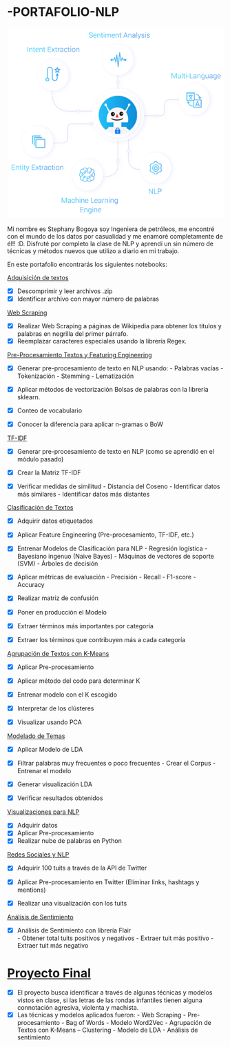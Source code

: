 # -PORTAFOLIO-NLP

![NLP](NLP.png)

Mi nombre es Stephany Bogoya soy Ingeniera de petróleos, me encontré con el mundo de los datos por casualidad y me enamoré completamente de él!! :D.
Disfruté  por completo la clase de NLP y aprendí un sin número de técnicas y métodos nuevos que utilizo a diario en mi trabajo. 

En este portafolio encontrarás los siguientes notebooks:


[Adquisición de textos](https://github.com/StephanyBogoya/-PORTAFOLIO-NLP/blob/main/Soluci%C3%B3n%20Taller%202.ipynb)
- [x] Descomprimir y leer archivos .zip
- [x] Identificar archivo con mayor número de palabras

[Web Scraping](https://github.com/StephanyBogoya/-PORTAFOLIO-NLP/blob/main/Soluci%C3%B3n%20Taller%203%20.ipynb)
- [x] Realizar Web Scraping a páginas de Wikipedia para obtener los títulos y palabras en negrilla del primer párrafo.
- [x] Reemplazar caracteres especiales usando la librería Regex.

[Pre-Procesamiento Textos y Featuring Engineering](https://github.com/StephanyBogoya/-PORTAFOLIO-NLP/blob/main/Pre-Procesamiento%20de%20textos%20y%20y%20Featuring%20Engineering.ipynb)
- [x] Generar pre-procesamiento de texto en NLP usando:
       - Palabras vacías
       - Tokenización
       - Stemming 
       - Lematización
     
- [x] Aplicar métodos de vectorización Bolsas de palabras con la librería sklearn.
- [x] Conteo de vocabulario
- [x] Conocer la diferencia para aplicar n-gramas o BoW

[TF-IDF](https://github.com/StephanyBogoya/-PORTAFOLIO-NLP/blob/main/TF-IDF.ipynb)

- [x] Generar pre-procesamiento de texto en NLP (como se aprendió en el módulo pasado)
- [x] Crear la Matriz TF-IDF
- [x] Verificar medidas de similitud
       - Distancia del Coseno
       - Identificar datos más similares
       - Identificar datos más distantes


[Clasificación de Textos](https://github.com/StephanyBogoya/-PORTAFOLIO-NLP/blob/main/Soluci%C3%B3n%20taller%207.ipynb)
- [x] Adquirir datos etiquetados
- [x] Aplicar Feature Engineering (Pre-procesamiento, TF-IDF, etc.)
- [x] Entrenar Modelos de Clasificación para NLP 
       - Regresión logística
       - Bayesiano ingenuo (Naive Bayes)
       - Máquinas de vectores de soporte (SVM)
       - Árboles de decisión
- [x] Aplicar métricas de evaluación 
       - Precisión
       - Recall
       - F1-score
       - Accuracy 
- [x] Realizar matriz de confusión
- [x] Poner en producción el Modelo
- [x] Extraer términos más importantes por categoría
- [x] Extraer los términos que contribuyen más a cada categoría


[Agrupación de Textos con K-Means](https://github.com/StephanyBogoya/-PORTAFOLIO-NLP/blob/main/Soluci%C3%B3n%20taller8.ipynb)

- [x] Aplicar Pre-procesamiento
- [x] Aplicar método del codo para determinar K
- [x] Entrenar modelo con el K escogido
- [x] Interpretar de los clústeres
- [x] Visualizar usando PCA


[Modelado de Temas](https://github.com/StephanyBogoya/-PORTAFOLIO-NLP/blob/main/Soluci%C3%B3n%20taller%209.ipynb)
- [x] Aplicar Modelo de LDA 
- [x] Filtrar palabras muy frecuentes o poco frecuentes
       - Crear el Corpus
       - Entrenar el modelo
- [x] Generar visualización LDA
- [x] Verificar resultados obtenidos


[Visualizaciones para NLP](https://github.com/StephanyBogoya/-PORTAFOLIO-NLP/blob/main/WORD%20CLOUD.ipynb)
- [x] Adquirir datos
- [x] Aplicar Pre-procesamiento
- [x] Realizar nube de palabras en Python

[Redes Sociales y NLP](https://github.com/StephanyBogoya/-PORTAFOLIO-NLP/blob/main/Soluci%C3%B3n%20taller8.ipynb)
- [x] Adquirir 100 tuits a través de la API de Twitter
- [x] Aplicar Pre-procesamiento en Twitter (Eliminar links, hashtags y mentions)
- [x] Realizar una visualización con los tuits


[Análisis de Sentimiento](https://github.com/StephanyBogoya/-PORTAFOLIO-NLP/blob/main/Soluci%C3%B3n_taller_12.ipynb)
- [x] Análisis de Sentimiento con librería Flair        
       - Obtener total tuits positivos y negativos 
       - Extraer tuit más positivo
       - Extraer tuit más negativo

# [Proyecto Final](https://github.com/StephanyBogoya/-PORTAFOLIO-NLP/blob/main/PROYECTO_FINAL_NLP_G51_2021-I.ipynb)
- [x] El proyecto busca identificar a través de algunas técnicas y modelos vistos en clase, si las letras de las rondas infantiles tienen alguna connotación agresiva, violenta y machista.
- [x] Las técnicas y modelos aplicados fueron:
       - Web Scraping
       - Pre-procesamiento
       - Bag of Words
       - Modelo Word2Vec
       - Agrupación de Textos con K-Means – Clustering
       - Modelo de LDA
       - Análisis de sentimiento
